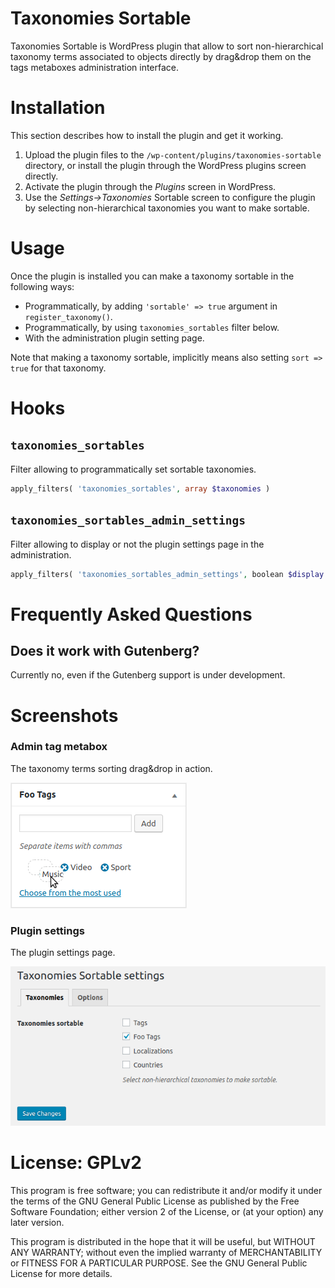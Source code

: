# Taxonomies Sortable

Taxonomies Sortable is WordPress plugin that allow to sort non-hierarchical taxonomy terms associated to objects directly by drag&drop them on the tags metaboxes administration interface.

# Installation

This section describes how to install the plugin and get it working.

1. Upload the plugin files to the `/wp-content/plugins/taxonomies-sortable` directory, or install the plugin through the WordPress plugins screen directly.
1. Activate the plugin through the _Plugins_ screen in WordPress.
1. Use the _Settings->Taxonomies_ Sortable screen to configure the plugin by selecting non-hierarchical taxonomies you want to make sortable.

# Usage

Once the plugin is installed you can make a taxonomy sortable in the following ways:

* Programmatically, by adding `'sortable' => true` argument in `register_taxonomy()`.
* Programmatically, by using `taxonomies_sortables` filter below.
* With the administration plugin setting page.

Note that making a taxonomy sortable, implicitly means also setting `sort => true` for that taxonomy.

# Hooks

## `taxonomies_sortables`

Filter allowing to programmatically set sortable taxonomies.

```php
apply_filters( 'taxonomies_sortables', array $taxonomies )
```

## `taxonomies_sortables_admin_settings`

Filter allowing to display or not the plugin settings page in the administration.

```php
apply_filters( 'taxonomies_sortables_admin_settings', boolean $display )
```

# Frequently Asked Questions

## Does it work with Gutenberg?

Currently no, even if the Gutenberg support is under development.

# Screenshots 

### Admin tag metabox ###

The taxonomy terms sorting drag&drop in action.

![Admin metabox](https://raw.githubusercontent.com/enrico-sorcinelli/taxonomies-sortable/master/assets-wp/screenshot-1.png)

### Plugin settings ###

The plugin settings page.

![Plugin settings](https://raw.githubusercontent.com/enrico-sorcinelli/taxonomies-sortable/master/assets-wp/screenshot-2.png)

# License: GPLv2 #

This program is free software; you can redistribute it and/or modify
it under the terms of the GNU General Public License as published by
the Free Software Foundation; either version 2 of the License, or
(at your option) any later version.

This program is distributed in the hope that it will be useful,
but WITHOUT ANY WARRANTY; without even the implied warranty of
MERCHANTABILITY or FITNESS FOR A PARTICULAR PURPOSE.  See the
GNU General Public License for more details.